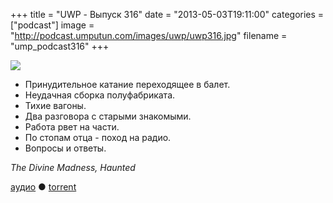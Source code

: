 +++
title = "UWP - Выпуск 316"
date = "2013-05-03T19:11:00"
categories = ["podcast"]
image = "http://podcast.umputun.com/images/uwp/uwp316.jpg"
filename = "ump_podcast316"
+++

![](https://podcast.umputun.com/images/uwp/uwp316.jpg)

- Принудительное катание переходящее в балет.
- Неудачная сборка полуфабриката.
- Тихие вагоны.
- Два разговора с старыми знакомыми.
- Работа рвет на части.
- По стопам отца - поход на радио.
- Вопросы и ответы.

_The Divine Madness, Haunted_

[аудио](https://podcast.umputun.com/media/ump_podcast316.mp3) ● [torrent](http://podcast.umputun.com/torrents/ump_podcast316.mp3.torrent)

<audio src="https://podcast.umputun.com/media/ump_podcast316.mp3" preload="none"></audio>